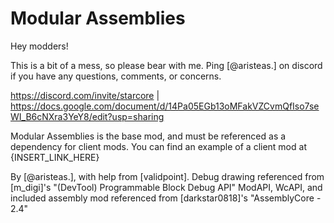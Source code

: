 ﻿Modular Assemblies
================

Hey modders!

This is a bit of a mess, so please bear with me. Ping [@aristeas.] on discord if you have any questions, comments, or concerns.

https://discord.com/invite/starcore | https://docs.google.com/document/d/14Pa05EGb13oMFakVZCvmQfIso7seWI_B6cNXra3YeY8/edit?usp=sharing

Modular Assemblies is the base mod, and must be referenced as a dependency for client mods. You can find an example of a client mod at {INSERT_LINK_HERE}



By [@aristeas.], with help from [validpoint].
Debug drawing referenced from [m_digi]'s "(DevTool) Programmable Block Debug API"
ModAPI, WcAPI, and included assembly mod referenced from [darkstar0818]'s "AssemblyCore - 2.4"
